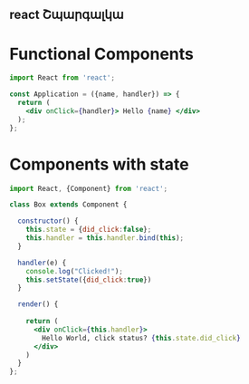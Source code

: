 react Շպարգալկա
---------------

# Functional Components

```jsx
import React from 'react';

const Application = ({name, handler}) => {
  return (
    <div onClick={handler}> Hello {name} </div>
  );
};
```

# Components with state

```jsx
import React, {Component} from 'react';

class Box extends Component {

  constructor() {
    this.state = {did_click:false};
	this.handler = this.handler.bind(this);
  }

  handler(e) {
    console.log("Clicked!");
	this.setState({did_click:true})
  }

  render() {
  
    return (
	  <div onClick={this.handler}>
        Hello World, click status? {this.state.did_click}
	  </div>
    ) 
  }
};
```

